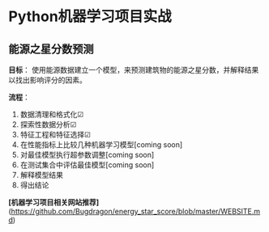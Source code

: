 # Python机器学习项目实战
## 能源之星分数预测

**目标**：
  使用能源数据建立一个模型，来预测建筑物的能源之星分数，并解释结果以找出影响评分的因素。

**流程**：
  1. 数据清理和格式化☑
  2. 探索性数据分析☑
  3. 特征工程和特征选择☑
  4. 在性能指标上比较几种机器学习模型[coming soon]
  5. 对最佳模型执行超参数调整[coming soon]
  6. 在测试集合中评估最佳模型[coming soon]
  7. 解释模型结果
  8. 得出结论

**[机器学习项目相关网站推荐]**(https://github.com/Bugdragon/energy_star_score/blob/master/WEBSITE.md)